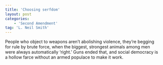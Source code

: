 ```yaml
---
title: 'Choosing serfdom'
layout: post
categories:
    - 'Second Amendment'
tag: 'L. Neil Smith'
---
```


People who object to weapons aren’t abolishing violence, they’re begging for rule by brute force, when the biggest, strongest animals among men were always automatically ‘right.’ Guns ended that, and social democracy is a hollow farce without an armed populace to make it work.
